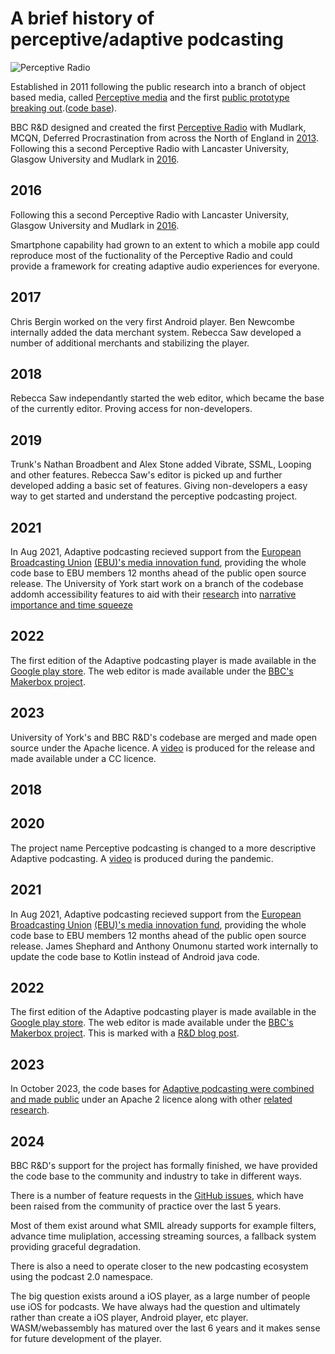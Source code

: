 # A brief history of perceptive/adaptive podcasting

![Perceptive Radio](https://www.bbc.co.uk/rd/images/dynamic/W1siZmYiLCJwdWJsaWMvcmQvc2l0ZXMvNTAzMzVmZjM3MGI1YzI2MmFmMDAwMDA0L2NvbnRlbnRfZW50cnk1MDMzYjM4YTcwYjVjMjcyYjAwMDAwMjIvNTlkM2I4YzAwNmQ2M2U0NjNhMDA0NzdmL2ZpbGVzLzE1MTcyMTk5MTY5XzEzMjdmYTE4Y2Ffby5qcGciXSxbInAiLCJ0aHVtYiIsIjEyNDh4NzAyIyJdXQ/15172199169_1327fa18ca_o.jpg?sha=a52a6006daeed92f)

Established in 2011 following the public research into a branch of object based media, called [Perceptive media]() and the first [public prototype breaking out](http://futurebroadcasts.com/).([code base](https://github.com/happyworm/PerceptiveMedia)).

BBC R&D designed and created the first [Perceptive Radio](https://www.bbc.co.uk/rd/projects/perceptive-radio) with Mudlark, MCQN, Deferred Procrastination from across the North of England in [2013](https://www.bbc.co.uk/rd/blog/2013-05-collaborative-working-on-perceptive-radio).
Following this a second Perceptive Radio with Lancaster University, Glasgow University and Mudlark in [2016](https://www.research.lancs.ac.uk/portal/en/publications/perceptive-media(ca8f7144-86d4-4b74-a36a-a5473343b395).html).

## 2016

Following this a second Perceptive Radio with Lancaster University, Glasgow University and Mudlark in [2016](https://www.research.lancs.ac.uk/portal/en/publications/perceptive-media(ca8f7144-86d4-4b74-a36a-a5473343b395).html).

Smartphone capability had grown to an extent to which a mobile app could reproduce most of the fuctionality of the Perceptive Radio and could provide a framework for creating adaptive audio experiences for everyone.

## 2017

Chris Bergin worked on the very first Android player.
Ben Newcombe internally added the data merchant system.
Rebecca Saw developed a number of additional merchants and  stabilizing the player.

## 2018

Rebecca Saw independantly started the web editor, which became the base of the currently editor. Proving access for non-developers. 

## 2019

Trunk's Nathan Broadbent and Alex Stone added Vibrate, SSML, Looping and other features.
Rebecca Saw's editor is picked up and further developed adding a basic set of features. Giving non-developers a easy way to get started and understand the perceptive podcasting project.
 

## 2021
In Aug 2021, Adaptive podcasting recieved support from the [European Broadcasting Union](https://www.ebu.ch/) [(EBU)'s media innovation fund](https://www.ebu.ch/media/media-innovation-fund), providing the whole code base to EBU members 12 months ahead of the public open source release.
The University of York start work on a branch of the codebase addomh accessibility features to aid with their [research](https://www.aes.org/e-lib/browse.cfm?elib=19742) into [narrative importance and time squeeze](https://github.com/bbc/adaptivepodcasting/blob/main/docs/writing-a-podcast-using-code.md#extensions-and-namespaces)

## 2022
The first edition of the Adaptive podcasting player is made available in the [Google play store](https://play.google.com/store/apps/details?id=uk.co.bbc.perceptivepodcasts). The web editor is made available under the [BBC's Makerbox project](https://www.bbc.co.uk/makerbox/tools/adaptive-podcasting).

## 2023
University of York's and BBC R&D's codebase are merged and made open source under the Apache licence. A [video](https://www.youtube.com/watch?v=F5ZvlezILOw) is produced for the release and made available under a CC licence.


## 2018


## 2020
The project name Perceptive podcasting is changed to a more descriptive Adaptive podcasting. A [video](https://www.youtube.com/watch?v=zTAryDY3YTQ) is produced during the pandemic.

## 2021
In Aug 2021, Adaptive podcasting recieved support from the [European Broadcasting Union](https://www.ebu.ch/) [(EBU)'s media innovation fund](https://www.ebu.ch/media/media-innovation-fund), providing the whole code base to EBU members 12 months ahead of the public open source release. James Shephard and Anthony Onumonu started work internally to update the code base to Kotlin instead of Android java code. 

## 2022
The first edition of the Adaptive podcasting player is made available in the [Google play store](https://play.google.com/store/apps/details?id=uk.co.bbc.perceptivepodcasts). The web editor is made available under the [BBC's Makerbox project](https://www.bbc.co.uk/makerbox/tools/adaptive-podcasting). This is marked with a [R&D blog post](https://www.bbc.co.uk/rd/blog/2022-09-adaptive-podcasting).

## 2023
In October 2023, the code bases for [Adaptive podcasting were combined and made public](https://github.com/bbc/adaptivepodcasting) under an Apache 2 licence along with other [related research](https://www.bbc.co.uk/rd/publications/adaptive-podcasting-open-source-release). 

## 2024

BBC R&D's support for the project has formally finished, we have provided the code base to the community and industry to take in different ways.

There is a number of feature requests in the [GitHub issues](https://github.com/bbc/adaptivepodcasting/issues), which have been raised from the community of practice over the last 5 years.

Most of them exist around what SMIL already supports for example filters, advance time muliplation, accessing streaming sources, a fallback system providing graceful degradation. 

There is also a need to operate closer to the new podcasting ecosystem using the podcast 2.0 namespace.

The big question exists around a iOS player, as a large number of people use iOS for podcasts. We have always had the question and ultimately rather than create a iOS player, Android player, etc player. WASM/webassembly has matured over the last 6 years and it makes sense for future development of the player.